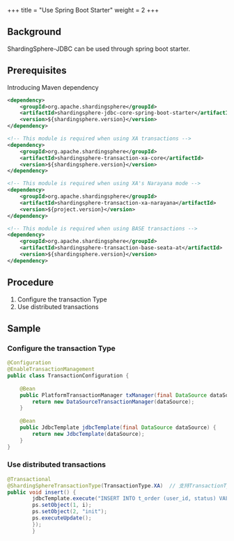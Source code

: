 +++
title = "Use Spring Boot Starter"
weight = 2
+++

## Background

ShardingSphere-JDBC can be used through spring boot starter.
## Prerequisites

Introducing Maven dependency

```xml
<dependency>
    <groupId>org.apache.shardingsphere</groupId>
    <artifactId>shardingsphere-jdbc-core-spring-boot-starter</artifactId>
    <version>${shardingsphere.version}</version>
</dependency>

<!-- This module is required when using XA transactions -->
<dependency>
    <groupId>org.apache.shardingsphere</groupId>
    <artifactId>shardingsphere-transaction-xa-core</artifactId>
    <version>${shardingsphere.version}</version>
</dependency>

<!-- This module is required when using XA's Narayana mode -->
<dependency>
    <groupId>org.apache.shardingsphere</groupId>
    <artifactId>shardingsphere-transaction-xa-narayana</artifactId>
    <version>${project.version}</version>
</dependency>

<!-- This module is required when using BASE transactions -->
<dependency>
    <groupId>org.apache.shardingsphere</groupId>
    <artifactId>shardingsphere-transaction-base-seata-at</artifactId>
    <version>${shardingsphere.version}</version>
</dependency>
```

## Procedure

1. Configure the transaction Type
2. Use distributed transactions

## Sample

### Configure the transaction Type

```java
@Configuration
@EnableTransactionManagement
public class TransactionConfiguration {
    
    @Bean
    public PlatformTransactionManager txManager(final DataSource dataSource) {
        return new DataSourceTransactionManager(dataSource);
    }
    
    @Bean
    public JdbcTemplate jdbcTemplate(final DataSource dataSource) {
        return new JdbcTemplate(dataSource);
    }
}
```

### Use distributed transactions

```java
@Transactional
@ShardingSphereTransactionType(TransactionType.XA)  // 支持TransactionType.LOCAL, TransactionType.XA, TransactionType.BASE
public void insert() {
        jdbcTemplate.execute("INSERT INTO t_order (user_id, status) VALUES (?, ?)", (PreparedStatementCallback<Object>) ps -> {
        ps.setObject(1, i);
        ps.setObject(2, "init");
        ps.executeUpdate();
        });
        }
```
